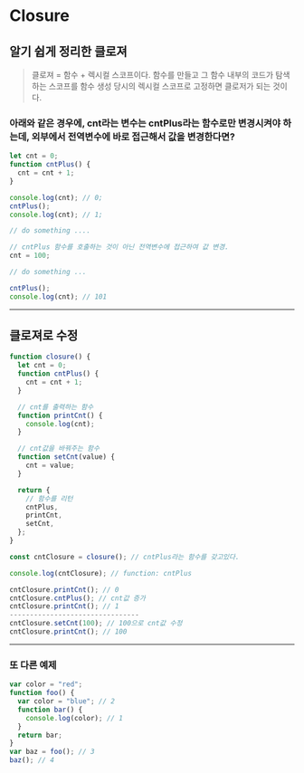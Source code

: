 # Closure

## 알기 쉽게 정리한 클로져

> 클로져 = 함수 + 렉시컬 스코프이다. 함수를 만들고 그 함수 내부의 코드가 탐색하는 스코프를 함수 생성 당시의 렉시컬 스코프로 고정하면 클로저가 되는 것이다.

### 아래와 같은 경우에, cnt라는 변수는 cntPlus라는 함수로만 변경시켜야 하는데, 외부에서 전역변수에 바로 접근해서 값을 변경한다면?

```javascript
let cnt = 0;
function cntPlus() {
  cnt = cnt + 1;
}

console.log(cnt); // 0;
cntPlus();
console.log(cnt); // 1;

// do something ....

// cntPlus 함수를 호출하는 것이 아닌 전역변수에 접근하여 값 변경.
cnt = 100;

// do something ...

cntPlus();
console.log(cnt); // 101
```

---

## 클로져로 수정

```javascript
function closure() {
  let cnt = 0;
  function cntPlus() {
    cnt = cnt + 1;
  }

  // cnt를 출력하는 함수
  function printCnt() {
    console.log(cnt);
  }

  // cnt값을 바꿔주는 함수
  function setCnt(value) {
    cnt = value;
  }

  return {
    // 함수를 리턴
    cntPlus,
    printCnt,
    setCnt,
  };
}

const cntClosure = closure(); // cntPlus라는 함수를 갖고있다.

console.log(cntClosure); // function: cntPlus

cntClosure.printCnt(); // 0
cntClosure.cntPlus(); // cnt값 증가
cntClosure.printCnt(); // 1
--------------------------------
cntClosure.setCnt(100); // 100으로 cnt값 수정
cntClosure.printCnt(); // 100
```

---

### 또 다른 예제

```js
var color = "red";
function foo() {
  var color = "blue"; // 2
  function bar() {
    console.log(color); // 1
  }
  return bar;
}
var baz = foo(); // 3
baz(); // 4
```
